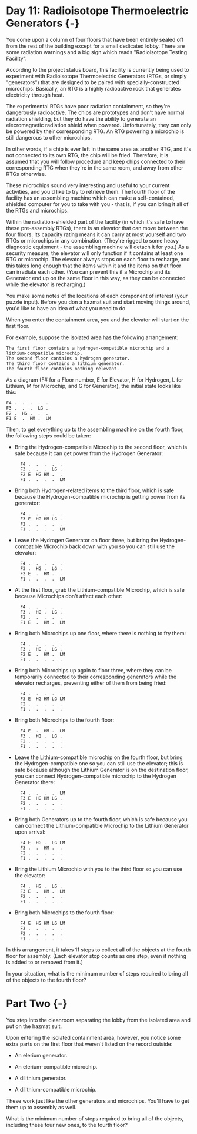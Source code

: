 # Day 11: Radioisotope Thermoelectric Generators {-}

You come upon a column of four floors that have been entirely sealed off from
the rest of the building except for a small dedicated lobby. There are some
radiation warnings and a big sign which reads "Radioisotope Testing Facility".

According to the project status board, this facility is currently being used to
experiment with Radioisotope Thermoelectric Generators (RTGs, or simply
"generators") that are designed to be paired with specially-constructed
microchips. Basically, an RTG is a highly radioactive rock that generates
electricity through heat.

The experimental RTGs have poor radiation containment, so they're dangerously
radioactive. The chips are prototypes and don't have normal radiation shielding,
but they do have the ability to generate an elecromagnetic radiation shield when
powered. Unfortunately, they can only be powered by their corresponding RTG. An
RTG powering a microchip is still dangerous to other microchips.

In other words, if a chip is ever left in the same area as another RTG, and it's
not connected to its own RTG, the chip will be fried. Therefore, it is assumed
that you will follow procedure and keep chips connected to their corresponding
RTG when they're in the same room, and away from other RTGs otherwise.

These microchips sound very interesting and useful to your current activities,
and you'd like to try to retrieve them. The fourth floor of the facility has an
assembling machine which can make a self-contained, shielded computer for you to
take with you - that is, if you can bring it all of the RTGs and microchips.

Within the radiation-shielded part of the facility (in which it's safe to have
these pre-assembly RTGs), there is an elevator that can move between the four
floors. Its capacity rating means it can carry at most yourself and two RTGs or
microchips in any combination. (They're rigged to some heavy diagnostic
equipment - the assembling machine will detach it for you.) As a security
measure, the elevator will only function if it contains at least one RTG or
microchip. The elevator always stops on each floor to recharge, and this takes
long enough that the items within it and the items on that floor can irradiate
each other. (You can prevent this if a Microchip and its Generator end up on the
same floor in this way, as they can be connected while the elevator is
recharging.)

You make some notes of the locations of each component of interest (your puzzle
input). Before you don a hazmat suit and start moving things around, you'd like
to have an idea of what you need to do.

When you enter the containment area, you and the elevator will start on the
first floor.

For example, suppose the isolated area has the following arrangement:

    The first floor contains a hydrogen-compatible microchip and a lithium-compatible microchip.
    The second floor contains a hydrogen generator.
    The third floor contains a lithium generator.
    The fourth floor contains nothing relevant.

As a diagram (F# for a Floor number, E for Elevator, H for Hydrogen, L for
Lithium, M for Microchip, and G for Generator), the initial state looks like
this:

    F4 .  .  .  .  .
    F3 .  .  .  LG .
    F2 .  HG .  .  .
    F1 E  .  HM .  LM 

Then, to get everything up to the assembling machine on the fourth floor, the
following steps could be taken:

+ Bring the Hydrogen-compatible Microchip to the second floor, which is safe
  because it can get power from the Hydrogen Generator:

        F4 .  .  .  .  .
        F3 .  .  .  LG .
        F2 E  HG HM .  .
        F1 .  .  .  .  LM 

+ Bring both Hydrogen-related items to the third floor, which is safe because
  the Hydrogen-compatible microchip is getting power from its generator:

        F4 .  .  .  .  .
        F3 E  HG HM LG .
        F2 .  .  .  .  .
        F1 .  .  .  .  LM

+ Leave the Hydrogen Generator on floor three, but bring the Hydrogen-compatible
  Microchip back down with you so you can still use the elevator:

        F4 .  .  .  .  .
        F3 .  HG .  LG .
        F2 E  .  HM .  .
        F1 .  .  .  .  LM 

+ At the first floor, grab the Lithium-compatible Microchip, which is safe
  because Microchips don't affect each other:

        F4 .  .  .  .  .
        F3 .  HG .  LG .
        F2 .  .  .  .  .
        F1 E  .  HM .  LM

+ Bring both Microchips up one floor, where there is nothing to fry them:

        F4 .  .  .  .  .
        F3 .  HG .  LG .
        F2 E  .  HM .  LM 
        F1 .  .  .  .  .

+ Bring both Microchips up again to floor three, where they can be temporarily
  connected to their corresponding generators while the elevator recharges,
  preventing either of them from being fried:

        F4 .  .  .  .  .
        F3 E  HG HM LG LM 
        F2 .  .  .  .  .
        F1 .  .  .  .  .

+ Bring both Microchips to the fourth floor:

        F4 E  .  HM .  LM 
        F3 .  HG .  LG .
        F2 .  .  .  .  .
        F1 .  .  .  .  .

+ Leave the Lithium-compatible microchip on the fourth floor, but bring the
  Hydrogen-compatible one so you can still use the elevator; this is safe
  because although the Lithium Generator is on the destination floor, you can
  connect Hydrogen-compatible microchip to the Hydrogen Generator there:

        F4 .  .  .  .  LM 
        F3 E  HG HM LG .
        F2 .  .  .  .  .
        F1 .  .  .  .  .

+ Bring both Generators up to the fourth floor, which is safe because you can
  connect the Lithium-compatible Microchip to the Lithium Generator upon
  arrival:

        F4 E  HG .  LG LM 
        F3 .  .  HM .  .
        F2 .  .  .  .  .
        F1 .  .  .  .  .

+ Bring the Lithium Microchip with you to the third floor so you can use the
  elevator:

        F4 .  HG .  LG .
        F3 E  .  HM .  LM 
        F2 .  .  .  .  .
        F1 .  .  .  .  .

+ Bring both Microchips to the fourth floor:

        F4 E  HG HM LG LM 
        F3 .  .  .  .  .
        F2 .  .  .  .  .
        F1 .  .  .  .  .

In this arrangement, it takes 11 steps to collect all of the objects at the
fourth floor for assembly. (Each elevator stop counts as one step, even if
nothing is added to or removed from it.)

In your situation, what is the minimum number of steps required to bring all of
the objects to the fourth floor?

# Part Two {-}

You step into the cleanroom separating the lobby from the isolated area and put
on the hazmat suit.

Upon entering the isolated containment area, however, you notice some extra
parts on the first floor that weren't listed on the record outside:

+ An elerium generator.

+ An elerium-compatible microchip.

+ A dilithium generator.

+ A dilithium-compatible microchip.

These work just like the other generators and microchips. You'll have to get
them up to assembly as well.

What is the minimum number of steps required to bring all of the objects,
including these four new ones, to the fourth floor?

